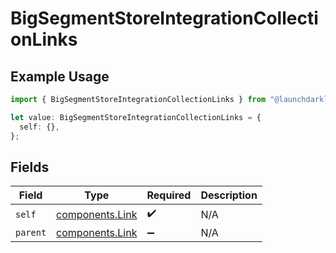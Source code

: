# BigSegmentStoreIntegrationCollectionLinks

## Example Usage

```typescript
import { BigSegmentStoreIntegrationCollectionLinks } from "@launchdarkly/mcp-server/models/components";

let value: BigSegmentStoreIntegrationCollectionLinks = {
  self: {},
};
```

## Fields

| Field                                              | Type                                               | Required                                           | Description                                        |
| -------------------------------------------------- | -------------------------------------------------- | -------------------------------------------------- | -------------------------------------------------- |
| `self`                                             | [components.Link](../../models/components/link.md) | :heavy_check_mark:                                 | N/A                                                |
| `parent`                                           | [components.Link](../../models/components/link.md) | :heavy_minus_sign:                                 | N/A                                                |